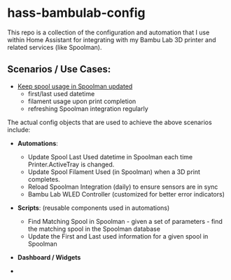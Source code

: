 # hass-bambulab-config

This repo is a collection of the configuration and automation that I use within Home Assistant for integrating with my Bambu Lab 3D printer and related services (like Spoolman).

## Scenarios / Use Cases:
- [Keep spool usage in Spoolman updated](spoolman-sync\README.md)
  - first/last used datetime
  - filament usage upon print completion
  - refreshing Spoolman integration regularly

The actual config objects that are used to achieve the above scenarios include:

- **Automations**:
  - Update Spool Last Used datetime in Spoolman each time Printer.ActiveTray is changed.
  - Update Spool Filament Used (in Spoolman) when a 3D print completes.
  - Reload Spoolman Integration (daily) to ensure sensors are in sync
  - Bambu Lab WLED Controller (customized for better error indicators)

- **Scripts**: (reusable components used in automations)
  - Find Matching Spool in Spoolman - given a set of parameters - find the matching spool in the Spoolman database
  - Update the First and Last used information for a given spool in Spoolman
  
- **Dashboard / Widgets**
- 
